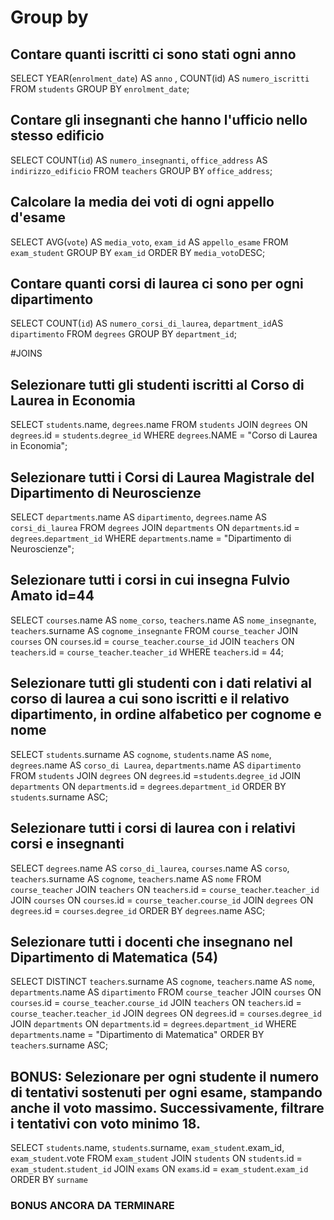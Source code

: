 # Group by
## Contare quanti iscritti ci sono stati ogni anno

SELECT YEAR(`enrolment_date`) AS `anno` , COUNT(id) AS `numero_iscritti`
FROM `students`
GROUP BY `enrolment_date`;

## Contare gli insegnanti che hanno l'ufficio nello stesso edificio

SELECT 	COUNT(`id`) AS `numero_insegnanti`, `office_address` AS `indirizzo_edificio`
FROM `teachers`
GROUP BY `office_address`;

## Calcolare la media dei voti di ogni appello d'esame

SELECT AVG(`vote`) AS `media_voto`, `exam_id` AS `appello_esame`
FROM `exam_student`
GROUP BY `exam_id`
ORDER BY `media_voto`DESC;

## Contare quanti corsi di laurea ci sono per ogni dipartimento

SELECT COUNT(`id`) AS `numero_corsi_di_laurea`, `department_id`AS `dipartimento`
FROM `degrees`
GROUP BY `department_id`;

#JOINS
## Selezionare tutti gli studenti iscritti al Corso di Laurea in Economia

SELECT `students`.name, `degrees`.name
FROM `students`
JOIN `degrees`
ON `degrees`.id = `students`.`degree_id`
WHERE `degrees`.NAME = "Corso di Laurea in Economia";

## Selezionare tutti i Corsi di Laurea Magistrale del Dipartimento di Neuroscienze

SELECT `departments`.name AS `dipartimento`, `degrees`.name AS `corsi_di_laurea`
FROM `degrees`
JOIN `departments`
ON `departments`.id = `degrees`.`department_id`
WHERE `departments`.name = "Dipartimento di Neuroscienze";

## Selezionare tutti i corsi in cui insegna Fulvio Amato id=44

SELECT `courses`.name AS `nome_corso`, `teachers`.name AS `nome_insegnante`, `teachers`.surname AS `cognome_insegnante`
FROM `course_teacher`
JOIN `courses`
ON `courses`.id = `course_teacher`.`course_id`
JOIN `teachers`
ON `teachers`.id = `course_teacher`.`teacher_id`
WHERE `teachers`.id = 44;

## Selezionare tutti gli studenti con i dati relativi al corso di laurea a cui sono iscritti e il relativo dipartimento, in ordine alfabetico per cognome e nome

SELECT `students`.surname AS `cognome`, `students`.name AS `nome`, `degrees`.name AS `corso_di Laurea`, `departments`.name AS `dipartimento`
FROM `students`
JOIN `degrees`
ON `degrees`.id =`students`.`degree_id`
JOIN `departments`
ON `departments`.id = `degrees`.`department_id` 
ORDER BY `students`.surname ASC;

## Selezionare tutti i corsi di laurea con i relativi corsi e insegnanti 

SELECT `degrees`.name AS `corso_di_laurea`, `courses`.name AS `corso`, `teachers`.surname AS `cognome`, `teachers`.name AS `nome`
FROM `course_teacher`
JOIN `teachers`
ON `teachers`.id = `course_teacher`.`teacher_id`
JOIN `courses`
ON `courses`.id = `course_teacher`.`course_id`
JOIN `degrees`
ON `degrees`.id = `courses`.`degree_id`
ORDER BY `degrees`.name ASC;

## Selezionare tutti i docenti che insegnano nel Dipartimento di Matematica (54)

SELECT DISTINCT `teachers`.surname AS `cognome`, `teachers`.name AS `nome`, `departments`.name AS `dipartimento`
FROM `course_teacher`
JOIN `courses`
ON `courses`.id = `course_teacher`.`course_id`
JOIN `teachers`
ON `teachers`.id = `course_teacher`.`teacher_id`
JOIN `degrees`
ON `degrees`.id = `courses`.`degree_id`
JOIN `departments`
ON `departments`.id = `degrees`.`department_id`
WHERE `departments`.name = "Dipartimento di Matematica"
ORDER BY `teachers`.surname ASC;


## BONUS: Selezionare per ogni studente il numero di tentativi sostenuti per ogni esame, stampando anche il voto massimo. Successivamente, filtrare i tentativi con voto minimo 18.

SELECT `students`.name, `students`.surname, `exam_student`.exam_id, `exam_student`.vote
FROM `exam_student`
JOIN `students`
ON `students`.id = `exam_student`.`student_id`
JOIN `exams`
ON `exams`.id = `exam_student`.`exam_id` 
ORDER BY `surname`

### BONUS ANCORA DA TERMINARE


 



